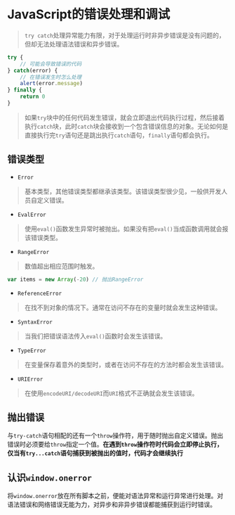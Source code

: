 # JavaScript的错误处理和调试
> `try catch`处理异常能力有限，对于处理运行时非异步错误是没有问题的，但却无法处理语法错误和异步错误。

```js
try {
    // 可能会导致错误的代码
} catch(error) {
    // 在错误发生时怎么处理
    alert(error.message)
} finally {
    return 0
}
```
> 如果`try`块中的任何代码发生错误，就会立即退出代码执行过程，然后接着执行`catch`块，此时`catch`块会接收到一个包含错误信息的对象。无论如何是直接执行完`try`语句还是跳出执行`catch`语句，`finally`语句都会执行。

## 错误类型
- `Error`
> 基本类型，其他错误类型都继承该类型。该错误类型很少见，一般供开发人员自定义错误。

- `EvalError`
> 使用`eval()`函数发生异常时被抛出。如果没有把`eval()`当成函数调用就会报该错误类型。

- `RangeError`
> 数值超出相应范围时触发。

```js
var items = new Array(-20) // 抛出RangeError
```

- `ReferenceError`
> 在找不到对象的情况下。通常在访问不存在的变量时就会发生这种错误。

- `SyntaxError`
> 当我们把错误语法传入`eval()`函数时会发生该错误。

- `TypeError`
> 在变量保存着意外的类型时，或者在访问不存在的方法时都会发生该错误。

- `URIError`
> 在使用`encodeURI/decodeURI`而`URI`格式不正确就会发生该错误。


## 抛出错误
与`try-catch`语句相配的还有一个`throw`操作符，用于随时抛出自定义错误。抛出错误时必须要给`throw`指定一个值。**在遇到`throw`操作符时代码会立即停止执行，仅当有`try...catch`语句捕获到被抛出的值时，代码才会继续执行**

## 认识`window.onerror`
将`window.onerror`放在所有脚本之前，便能对语法异常和运行异常进行处理。对语法错误和网络错误无能为力，对异步和非异步错误都能捕获到运行时错误。
